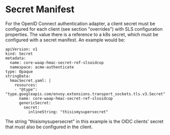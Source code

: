 # Secret Manifest

For the OpenID Connect authentication adapter, a client secret must be configured for each client (see section 
"overrides") with SLS configuration properties. The value there is a reference to a k8s secret, which must be
configured with a secret manifest. An example would be:

```
apiVersion: v1
kind: Secret
metadata:
  name: core-waap-hmac-secret-ref-slsoidcop
  namespace: acme-authenticate
type: Opaque
stringData:
  hmacSecret.yaml: |
    resources:
    - "@type": "type.googleapis.com/envoy.extensions.transport_sockets.tls.v3.Secret"
      name: core-waap-hmac-secret-ref-slsoidcop
      genericSecret:
        secret:
          inlineString: "thisismysupersecret"
```

The string "thisismysupersecret" in this example is the OIDC clients' secret that must also be configured in the client.
